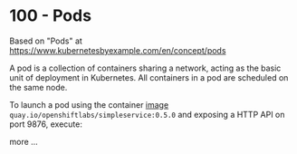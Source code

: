 # 100 - Pods

Based on "Pods" at https://www.kubernetesbyexample.com/en/concept/pods

A pod is a collection of containers sharing a network, acting as the basic unit of deployment in Kubernetes. All containers in a pod are scheduled on the same node.  

To launch a pod using the container [image](https://quay.io/repository/openshiftlabs/simpleservice/) ```quay.io/openshiftlabs/simpleservice:0.5.0``` and exposing a HTTP API on port 9876, execute:

more ...
